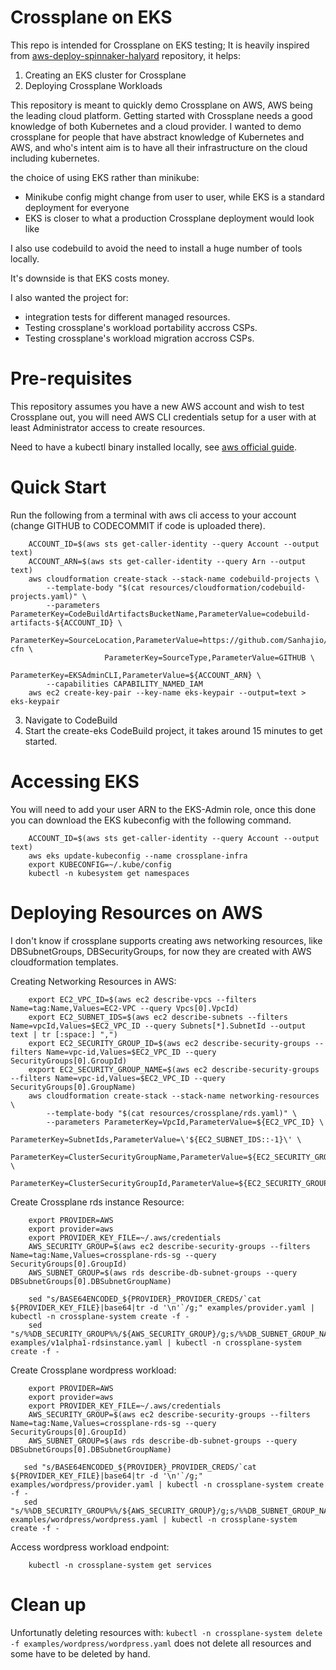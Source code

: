 # Crossplane on EKS

This repo is intended for Crossplane on EKS testing; It is heavily inspired from [aws-deploy-spinnaker-halyard](https://github.com/aws-samples/aws-deploy-spinnaker-halyard) repository, it helps:

1. Creating an EKS cluster for Crossplane
2. Deploying Crossplane Workloads

This repository is meant to quickly demo Crossplane on AWS, AWS being the leading cloud platform.
Getting started with Crossplane needs a good knowledge of both Kubernetes and a cloud provider. I wanted to demo crossplane for people that have abstract knowledge of Kubernetes and AWS, and who's intent aim is to have all their infrastructure on the cloud including kubernetes.

the choice of using EKS rather than minikube:
- Minikube config might change from user to user, while EKS is a standard deployment for everyone
- EKS is closer to what a production Crossplane deployment would look like

I also use codebuild to avoid the need to install a huge number of tools locally. 

It's downside is that EKS costs money.

I also wanted the project for:
- integration tests for different managed resources.
- Testing crossplane's workload portability accross CSPs.
- Testing crossplane's workload migration accross CSPs.

# Pre-requisites
This repository assumes you have a new AWS account and wish to test Crossplane out, you will need AWS CLI credentials setup for a user with at least Administrator access to create resources.

Need to have a kubectl binary installed locally, see [aws official guide](https://docs.aws.amazon.com/eks/latest/userguide/install-kubectl.html).

# Quick Start

Run the following from a terminal with aws cli access to your account (change GITHUB to CODECOMMIT if code is uploaded there).

```
    ACCOUNT_ID=$(aws sts get-caller-identity --query Account --output text)
    ACCOUNT_ARN=$(aws sts get-caller-identity --query Arn --output text)
    aws cloudformation create-stack --stack-name codebuild-projects \
        --template-body "$(cat resources/cloudformation/codebuild-projects.yaml)" \
        --parameters ParameterKey=CodeBuildArtifactsBucketName,ParameterValue=codebuild-artifacts-${ACCOUNT_ID} \
                     ParameterKey=SourceLocation,ParameterValue=https://github.com/Sanhajio/crossplane-cfn \
                     ParameterKey=SourceType,ParameterValue=GITHUB \
                     ParameterKey=EKSAdminCLI,ParameterValue=${ACCOUNT_ARN} \
        --capabilities CAPABILITY_NAMED_IAM
    aws ec2 create-key-pair --key-name eks-keypair --output=text > eks-keypair
```

3. Navigate to CodeBuild
4. Start the create-eks CodeBuild project, it takes around 15 minutes to get started.


# Accessing EKS
You will need to add your user ARN to the EKS-Admin role, once this done you can download the EKS kubeconfig with the following command.

```
    ACCOUNT_ID=$(aws sts get-caller-identity --query Account --output text)
    aws eks update-kubeconfig --name crossplane-infra
    export KUBECONFIG=~/.kube/config
    kubectl -n kubesystem get namespaces
```


# Deploying Resources on AWS

I don't know if crossplane supports creating aws networking resources, like DBSubnetGroups, DBSecurityGroups, for now they are created with AWS cloudformation templates.

Creating Networking Resources in AWS:
```
    export EC2_VPC_ID=$(aws ec2 describe-vpcs --filters Name=tag:Name,Values=EC2-VPC --query Vpcs[0].VpcId)
    export EC2_SUBNET_IDS=$(aws ec2 describe-subnets --filters Name=vpcId,Values=$EC2_VPC_ID --query Subnets[*].SubnetId --output text | tr [:space:] ",")
    export EC2_SECURITY_GROUP_ID=$(aws ec2 describe-security-groups --filters Name=vpc-id,Values=$EC2_VPC_ID --query SecurityGroups[0].GroupId)
    export EC2_SECURITY_GROUP_NAME=$(aws ec2 describe-security-groups --filters Name=vpc-id,Values=$EC2_VPC_ID --query SecurityGroups[0].GroupName)
    aws cloudformation create-stack --stack-name networking-resources \
        --template-body "$(cat resources/crossplane/rds.yaml)" \
        --parameters ParameterKey=VpcId,ParameterValue=${EC2_VPC_ID} \
                     ParameterKey=SubnetIds,ParameterValue=\'${EC2_SUBNET_IDS::-1}\' \
                     ParameterKey=ClusterSecurityGroupName,ParameterValue=${EC2_SECURITY_GROUP_NAME} \
                     ParameterKey=ClusterSecurityGroupId,ParameterValue=${EC2_SECURITY_GROUP_ID}

```

Create Crossplane rds instance Resource:
```
    export PROVIDER=AWS
    export provider=aws
    export PROVIDER_KEY_FILE=~/.aws/credentials
    AWS_SECURITY_GROUP=$(aws ec2 describe-security-groups --filters Name=tag:Name,Values=crossplane-rds-sg --query SecurityGroups[0].GroupId)
    AWS_SUBNET_GROUP=$(aws rds describe-db-subnet-groups --query DBSubnetGroups[0].DBSubnetGroupName)

    sed "s/BASE64ENCODED_${PROVIDER}_PROVIDER_CREDS/`cat ${PROVIDER_KEY_FILE}|base64|tr -d '\n'`/g;" examples/provider.yaml | kubectl -n crossplane-system create -f -
    sed "s/%%DB_SECURITY_GROUP%%/${AWS_SECURITY_GROUP}/g;s/%%DB_SUBNET_GROUP_NAME%%/${AWS_SUBNET_GROUP}/g" examples/v1alpha1-rdsinstance.yaml | kubectl -n crossplane-system create -f -
```

Create Crossplane wordpress workload:
```
    export PROVIDER=AWS
    export provider=aws
    export PROVIDER_KEY_FILE=~/.aws/credentials
    AWS_SECURITY_GROUP=$(aws ec2 describe-security-groups --filters Name=tag:Name,Values=crossplane-rds-sg --query SecurityGroups[0].GroupId)
    AWS_SUBNET_GROUP=$(aws rds describe-db-subnet-groups --query DBSubnetGroups[0].DBSubnetGroupName)

   sed "s/BASE64ENCODED_${PROVIDER}_PROVIDER_CREDS/`cat ${PROVIDER_KEY_FILE}|base64|tr -d '\n'`/g;" examples/wordpress/provider.yaml | kubectl -n crossplane-system create -f -
   sed "s/%%DB_SECURITY_GROUP%%/${AWS_SECURITY_GROUP}/g;s/%%DB_SUBNET_GROUP_NAME%%/${AWS_SUBNET_GROUP}/g" examples/wordpress/wordpress.yaml | kubectl -n crossplane-system create -f -

```

Access wordpress workload endpoint:

```
    kubectl -n crossplane-system get services
```

# Clean up

Unfortunatly deleting resources with: ` kubectl -n crossplane-system delete -f examples/wordpress/wordpress.yaml ` does not delete all resources and some have to be deleted by hand.


